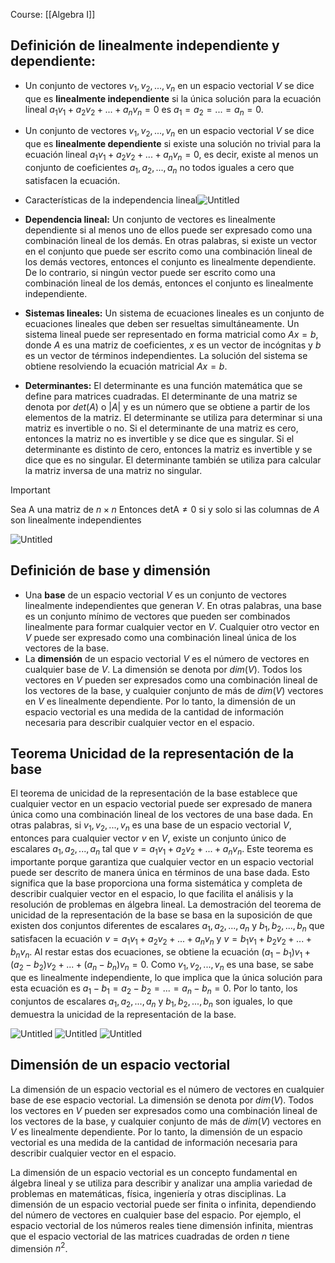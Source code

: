 Course: [[Algebra I]]


## Definición de linealmente independiente y dependiente:

- Un conjunto de vectores ${v_1, v_2, ..., v_n}$ en un espacio vectorial $V$ se dice que es **linealmente independiente** si la única solución para la ecuación lineal $a_1v_1 + a_2v_2 + ... + a_nv_n = 0$ es $a_1 = a_2 = ... = a_n = 0$.
- Un conjunto de vectores ${v_1, v_2, ..., v_n}$ en un espacio vectorial $V$ se dice que es **linealmente dependiente** si existe una solución no trivial para la ecuación lineal $a_1v_1 + a_2v_2 + ... + a_nv_n = 0$, es decir, existe al menos un conjunto de coeficientes $a_1, a_2, ..., a_n$ no todos iguales a cero que satisfacen la ecuación.

- Características de la independencia lineal![Untitled](_private/Images/Dependencia%20e%20independencia%20lineal/Untitled%204.png)

- **Dependencia lineal:** Un conjunto de vectores es linealmente dependiente si al menos uno de ellos puede ser expresado como una combinación lineal de los demás. En otras palabras, si existe un vector en el conjunto que puede ser escrito como una combinación lineal de los demás vectores, entonces el conjunto es linealmente dependiente. De lo contrario, si ningún vector puede ser escrito como una combinación lineal de los demás, entonces el conjunto es linealmente independiente.
- **Sistemas lineales:** Un sistema de ecuaciones lineales es un conjunto de ecuaciones lineales que deben ser resueltas simultáneamente. Un sistema lineal puede ser representado en forma matricial como $Ax=b$, donde $A$ es una matriz de coeficientes, $x$ es un vector de incógnitas y $b$ es un vector de términos independientes. La solución del sistema se obtiene resolviendo la ecuación matricial $Ax=b$.
- **Determinantes:** El determinante es una función matemática que se define para matrices cuadradas. El determinante de una matriz se denota por $det(A)$ o $|A|$ y es un número que se obtiene a partir de los elementos de la matriz. El determinante se utiliza para determinar si una matriz es invertible o no. Si el determinante de una matriz es cero, entonces la matriz no es invertible y se dice que es singular. Si el determinante es distinto de cero, entonces la matriz es invertible y se dice que es no singular. El determinante también se utiliza para calcular la matriz inversa de una matriz no singular.

>[!important]
>Sea A una matriz de $n\times n$ Entonces $\text{detA}\neq 0$ si y solo si las columnas de $A$ son linealmente independientes

![Untitled](_private/Images/Dependencia%20e%20independencia%20lineal/Untitled%207.png)

## Definición de base y dimensión 

- Una **base** de un espacio vectorial $V$ es un conjunto de vectores linealmente independientes que generan $V$. En otras palabras, una base es un conjunto mínimo de vectores que pueden ser combinados linealmente para formar cualquier vector en $V$. Cualquier otro vector en $V$ puede ser expresado como una combinación lineal única de los vectores de la base.
- La **dimensión** de un espacio vectorial $V$ es el número de vectores en cualquier base de $V$. La dimensión se denota por $dim(V)$. Todos los vectores en $V$ pueden ser expresados como una combinación lineal de los vectores de la base, y cualquier conjunto de más de $dim(V)$ vectores en $V$ es linealmente dependiente. Por lo tanto, la dimensión de un espacio vectorial es una medida de la cantidad de información necesaria para describir cualquier vector en el espacio.
    
## Teorema Unicidad de la representación de la base
El teorema de unicidad de la representación de la base establece que cualquier vector en un espacio vectorial puede ser expresado de manera única como una combinación lineal de los vectores de una base dada. En otras palabras, si ${v_1, v_2, ..., v_n}$ es una base de un espacio vectorial $V$, entonces para cualquier vector $v$ en $V$, existe un conjunto único de escalares $a_1, a_2, ..., a_n$ tal que $v = a_1v_1 + a_2v_2 + ... + a_nv_n$. Este teorema es importante porque garantiza que cualquier vector en un espacio vectorial puede ser descrito de manera única en términos de una base dada. Esto significa que la base proporciona una forma sistemática y completa de describir cualquier vector en el espacio, lo que facilita el análisis y la resolución de problemas en álgebra lineal. La demostración del teorema de unicidad de la representación de la base se basa en la suposición de que existen dos conjuntos diferentes de escalares $a_1, a_2, ..., a_n$ y $b_1, b_2, ..., b_n$ que satisfacen la ecuación $v = a_1v_1 + a_2v_2 + ... + a_nv_n$ y $v = b_1v_1 + b_2v_2 + ... + b_nv_n$. Al restar estas dos ecuaciones, se obtiene la ecuación $(a_1-b_1)v_1 + (a_2-b_2)v_2 + ... + (a_n-b_n)v_n = 0$. Como ${v_1, v_2, ..., v_n}$ es una base, se sabe que es linealmente independiente, lo que implica que la única solución para esta ecuación es $a_1-b_1 = a_2-b_2 = ... = a_n-b_n = 0$. Por lo tanto, los conjuntos de escalares $a_1, a_2, ..., a_n$ y $b_1, b_2, ..., b_n$ son iguales, lo que demuestra la unicidad de la representación de la base.

![Untitled](_private/Images/Dependencia%20e%20independencia%20lineal/Untitled%2012.png) 
![Untitled](_private/Images/Dependencia%20e%20independencia%20lineal/Untitled%2013.png)
![Untitled](_private/Images/Dependencia%20e%20independencia%20lineal/Untitled%2014.png)
    
## Dimensión de un espacio vectorial
La dimensión de un espacio vectorial es el número de vectores en cualquier base de ese espacio vectorial. La dimensión se denota por $dim(V)$. Todos los vectores en $V$ pueden ser expresados como una combinación lineal de los vectores de la base, y cualquier conjunto de más de $dim(V)$ vectores en $V$ es linealmente dependiente. Por lo tanto, la dimensión de un espacio vectorial es una medida de la cantidad de información necesaria para describir cualquier vector en el espacio.

La dimensión de un espacio vectorial es un concepto fundamental en álgebra lineal y se utiliza para describir y analizar una amplia variedad de problemas en matemáticas, física, ingeniería y otras disciplinas. La dimensión de un espacio vectorial puede ser finita o infinita, dependiendo del número de vectores en cualquier base del espacio. Por ejemplo, el espacio vectorial de los números reales tiene dimensión infinita, mientras que el espacio vectorial de las matrices cuadradas de orden $n$ tiene dimensión $n^2$.
